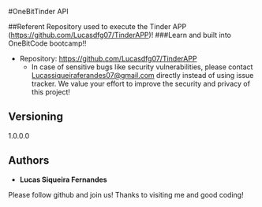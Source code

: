   #OneBitTinder API
  
  ##Referent Repository used to execute the Tinder APP (https://github.com/Lucasdfg07/TinderAPP)!
  ###Learn and built into OneBitCode bootcamp!!
  
  - Repository: https://github.com/Lucasdfg07/TinderAPP
    - In case of sensitive bugs like security vulnerabilities, please contact
      Lucassiqueiraferandes07@gmail.com directly instead of using issue tracker. We value your effort
      to improve the security and privacy of this project!

  ## Versioning

  1.0.0.0


  ## Authors

  * **Lucas Siqueira Fernandes** 

  Please follow github and join us!
  Thanks to visiting me and good coding!
